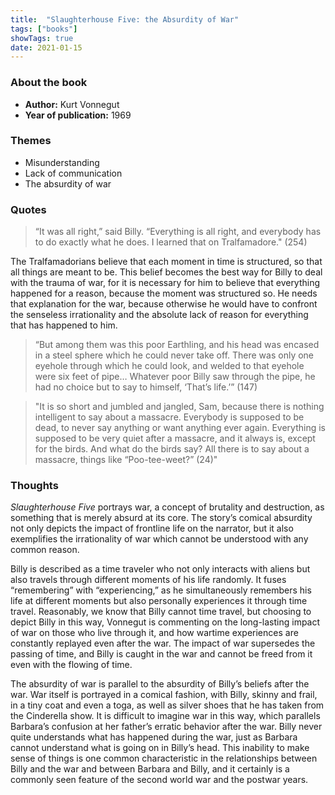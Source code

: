 ```yaml
---
title:  "Slaughterhouse Five: the Absurdity of War"
tags: ["books"]
showTags: true
date: 2021-01-15
---
```

### About the book

* **Author:** Kurt Vonnegut
* **Year of publication:** 1969

### Themes
* Misunderstanding
* Lack of communication
* The absurdity of war

### Quotes
> “It was all right,” said Billy. “Everything is all right, and everybody has to do exactly what he does. I learned that on Tralfamadore." (254)

The Tralfamadorians believe that each moment in time is structured, so that all things are meant to be. This belief becomes the best way for Billy to deal with the trauma of war, for it is necessary for him to believe that everything happened for a reason, because the moment was structured so. He needs that explanation for the war, because otherwise he would have to confront the senseless irrationality and the absolute lack of reason for everything that has happened to him.

> “But among them was this poor Earthling, and his head was encased in a steel sphere which he could never take off. There was only one eyehole through which he could look, and welded to that eyehole were six feet of pipe… Whatever poor Billy saw through the pipe, he had no choice but to say to himself, ‘That’s life.’” (147)

> "It is so short and jumbled and jangled, Sam, because there is nothing intelligent to say about a massacre. Everybody is supposed to be dead, to never say anything or want anything ever again. Everything is supposed to be very quiet after a massacre, and it always is, except for the birds. And what do the birds say? All there is to say about a massacre, things like “Poo-tee-weet?” (24)"

### Thoughts
*Slaughterhouse Five* portrays war, a concept of brutality and destruction, as something that is merely absurd at its core. The story’s comical absurdity not only depicts the impact of frontline life on the narrator, but it also exemplifies the irrationality of war which cannot be understood with any common reason.

Billy is described as a time traveler who not only interacts with aliens but also travels through different moments of his life randomly. It fuses “remembering” with “experiencing,” as he simultaneously remembers his life at different moments but also personally experiences it through time travel. Reasonably, we know that Billy cannot time travel, but choosing to depict Billy in this way, Vonnegut is commenting on the long-lasting impact of war on those who live through it, and how wartime experiences are constantly replayed even after the war. The impact of war supersedes the passing of time, and Billy is caught in the war and cannot be freed from it even with the flowing of time.

The absurdity of war is parallel to the absurdity of Billy’s beliefs after the war. War itself is portrayed in a comical fashion, with Billy, skinny and frail, in a tiny coat and even a toga, as well as silver shoes that he has taken from the Cinderella show. It is difficult to imagine war in this way, which parallels Barbara’s confusion at her father’s erratic behavior after the war. Billy never quite understands what has happened during the war, just as Barbara cannot understand what is going on in Billy’s head. This inability to make sense of things is one common characteristic in the relationships between Billy and the war and between Barbara and Billy, and it certainly is a commonly seen feature of the second world war and the postwar years.